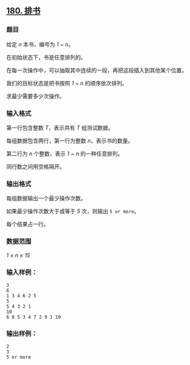 ## [180. 排书](https://www.acwing.com/problem/content/182/)

### 题目

给定 *n* 本书，编号为 *1 ~ n*。

在初始状态下，书是任意排列的。

在每一次操作中，可以抽取其中连续的一段，再把这段插入到其他某个位置。

我们的目标状态是把书按照 *1 ~ n* 的顺序依次排列。

求最少需要多少次操作。

### 输入格式

第一行包含整数 *T*，表示共有 *T* 组测试数据。

每组数据包含两行，第一行为整数 *n*，表示书的数量。

第二行为 *n* 个整数，表示 *1 ~ n* 的一种任意排列。

同行数之间用空格隔开。

### 输出格式

每组数据输出一个最少操作次数。

如果最少操作次数大于或等于 *5* 次，则输出 `5 or more`。

每个结果占一行。

### 数据范围

*1 ≤ n ≤ 15*

### 输入样例：

```
3
6
1 3 4 6 2 5
5
5 4 3 2 1
10
6 8 5 3 4 7 2 9 1 10
```

### 输出样例：

```
2
3
5 or more
```
